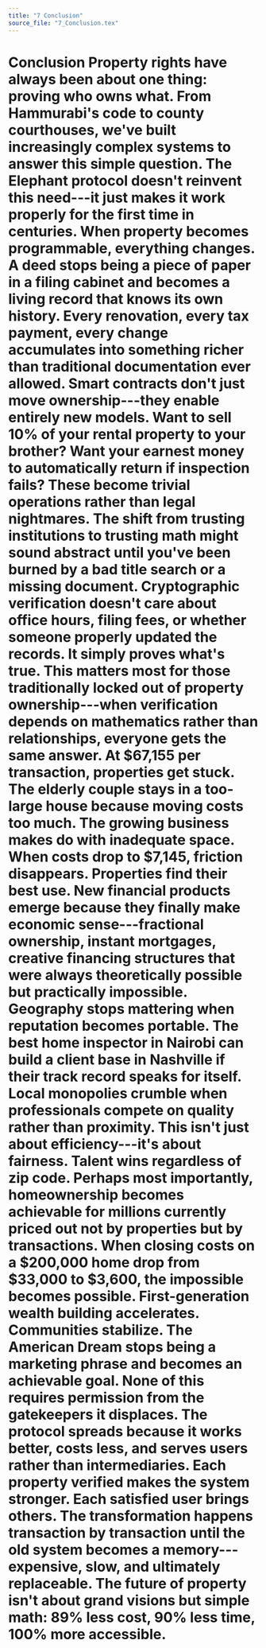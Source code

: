 ```yaml
---
title: "7 Conclusion"
source_file: "7_Conclusion.tex"
---
```


# Conclusion  Property rights have always been about one thing: proving who owns what. From Hammurabi's code to county courthouses, we've built increasingly complex systems to answer this simple question. The Elephant protocol doesn't reinvent this need---it just makes it work properly for the first time in centuries.  When property becomes programmable, everything changes. A deed stops being a piece of paper in a filing cabinet and becomes a living record that knows its own history. Every renovation, every tax payment, every change accumulates into something richer than traditional documentation ever allowed. Smart contracts don't just move ownership---they enable entirely new models. Want to sell 10% of your rental property to your brother? Want your earnest money to automatically return if inspection fails? These become trivial operations rather than legal nightmares.  The shift from trusting institutions to trusting math might sound abstract until you've been burned by a bad title search or a missing document. Cryptographic verification doesn't care about office hours, filing fees, or whether someone properly updated the records. It simply proves what's true. This matters most for those traditionally locked out of property ownership---when verification depends on mathematics rather than relationships, everyone gets the same answer.  At \$67,155 per transaction, properties get stuck. The elderly couple stays in a too-large house because moving costs too much. The growing business makes do with inadequate space. When costs drop to \$7,145, friction disappears. Properties find their best use. New financial products emerge because they finally make economic sense---fractional ownership, instant mortgages, creative financing structures that were always theoretically possible but practically impossible.  Geography stops mattering when reputation becomes portable. The best home inspector in Nairobi can build a client base in Nashville if their track record speaks for itself. Local monopolies crumble when professionals compete on quality rather than proximity. This isn't just about efficiency---it's about fairness. Talent wins regardless of zip code.  Perhaps most importantly, homeownership becomes achievable for millions currently priced out not by properties but by transactions. When closing costs on a \$200,000 home drop from \$33,000 to \$3,600, the impossible becomes possible. First-generation wealth building accelerates. Communities stabilize. The American Dream stops being a marketing phrase and becomes an achievable goal.  None of this requires permission from the gatekeepers it displaces. The protocol spreads because it works better, costs less, and serves users rather than intermediaries. Each property verified makes the system stronger. Each satisfied user brings others. The transformation happens transaction by transaction until the old system becomes a memory---expensive, slow, and ultimately replaceable. The future of property isn't about grand visions but simple math: 89% less cost, 90% less time, 100% more accessible. 
